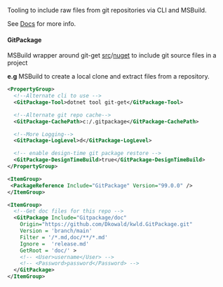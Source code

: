 Tooling to include raw files from git repositories via CLI and MSBuild.

See [Docs](https://github.com/Dkowald/kwld.GitPackage/blob/main/doc/Home.md) for more info.

#### GitPackage

MSBuild wrapper around git-get [src](https://github.com/Dkowald/kwld.GitPackage/tree/main)/[nuget](https://www.nuget.org/packages/git-get) to include git source files in a project

__e.g__  MSBuild to create a local clone and extract files from a repository.
``` xml
<PropertyGroup>
  <!--Alternate cli to use -->
  <GitPackage-Tool>dotnet tool git-get</GitPackage-Tool>

  <!--Alternate git repo cache-->
  <GitPackage-CachePath>c:/.gitpackage</GitPackage-CachePath>

  <!--More Logging-->
  <GitPackage-LogLevel>d</GitPackage-LogLevel>

  <!-- enable design-time git package restore -->
  <GitPackage-DesignTimeBuild>true</GitPackage-DesignTimeBuild>
</PropertyGroup>

<ItemGroup>
 <PackageReference Include="GitPackage" Version="99.0.0" />
</ItemGroup>

<ItemGroup>
  <!--Get doc files for this repo -->
  <GitPackage Include="Gitpackage/doc"
    Origin="https://github.com/Dkowald/kwld.GitPackage.git"
    Version = 'branch/main'
    Filter = '/*.md,doc/**/*.md'
    Ignore =  'release.md'
    GetRoot = 'doc/' >
    <!-- <User>username</User> -->
    <!-- <Password>password</Password> -->
  </GitPackage>
</ItemGroup>
```